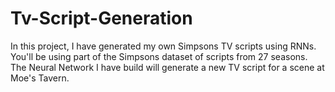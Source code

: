 # Tv-Script-Generation
In this project, I have generated my own Simpsons TV scripts using RNNs. You'll be using part of the Simpsons dataset of scripts from 27 seasons. The Neural Network I have build will generate a new TV script for a scene at Moe's Tavern.
